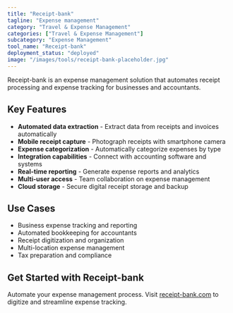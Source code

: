 ```yaml
---
title: "Receipt-bank"
tagline: "Expense management"
category: "Travel & Expense Management"
categories: ["Travel & Expense Management"]
subcategory: "Expense Management"
tool_name: "Receipt-bank"
deployment_status: "deployed"
image: "/images/tools/receipt-bank-placeholder.jpg"
---
```

Receipt-bank is an expense management solution that automates receipt processing and expense tracking for businesses and accountants.

## Key Features

- **Automated data extraction** - Extract data from receipts and invoices automatically
- **Mobile receipt capture** - Photograph receipts with smartphone camera
- **Expense categorization** - Automatically categorize expenses by type
- **Integration capabilities** - Connect with accounting software and systems
- **Real-time reporting** - Generate expense reports and analytics
- **Multi-user access** - Team collaboration on expense management
- **Cloud storage** - Secure digital receipt storage and backup

## Use Cases

- Business expense tracking and reporting
- Automated bookkeeping for accountants
- Receipt digitization and organization
- Multi-location expense management
- Tax preparation and compliance

## Get Started with Receipt-bank

Automate your expense management process. Visit [receipt-bank.com](https://receipt-bank.com) to digitize and streamline expense tracking.
